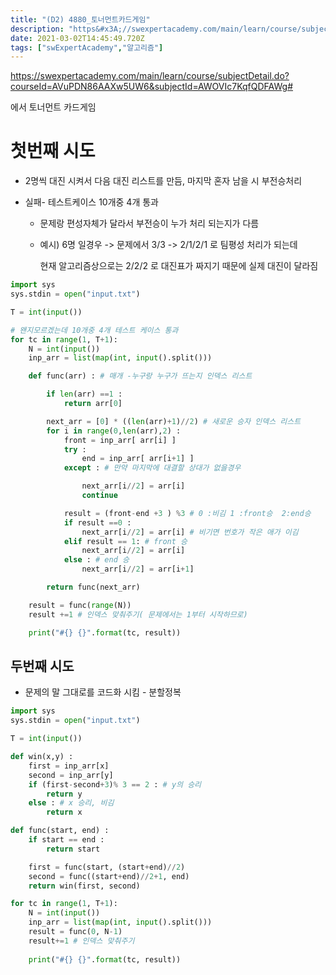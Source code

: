 ```yaml
---
title: "(D2) 4880_토너먼트카드게임"
description: "https&#x3A;//swexpertacademy.com/main/learn/course/subjectDetail.do?courseId=AVuPDN86AAXw5UW6&subjectId=AWOVIc7KqfQDFAWg에서 토너먼트 카드게임2명씩 대진 시켜서 다음 대진 리"
date: 2021-03-02T14:45:49.720Z
tags: ["swExpertAcademy","알고리즘"]
---
```

https://swexpertacademy.com/main/learn/course/subjectDetail.do?courseId=AVuPDN86AAXw5UW6&subjectId=AWOVIc7KqfQDFAWg#

에서 토너먼트 카드게임

# 첫번째 시도

- 2명씩 대진 시켜서 다음 대진 리스트를 만듬, 마지막 혼자 남을 시 부전승처리

- 실패- 테스트케이스 10개중 4개 통과

  - 문제랑 편성자체가 달라서 부전승이 누가 처리 되는지가 다름

  - 예시) 6명 일경우 -> 문제에서 3/3 -> 2/1/2/1 로 팀평성 처리가 되는데 

    현재 알고리즘상으로는 2/2/2 로 대진표가 짜지기 때문에 실제 대진이 달라짐

```python
import sys
sys.stdin = open("input.txt")

T = int(input())

# 왠지모르겠는데 10개중 4개 테스트 케이스 통과
for tc in range(1, T+1):
    N = int(input())
    inp_arr = list(map(int, input().split()))

    def func(arr) : # 매개 -누구랑 누구가 뜨는지 인덱스 리스트

        if len(arr) ==1 :
            return arr[0]

        next_arr = [0] * ((len(arr)+1)//2) # 새로운 승자 인덱스 리스트
        for i in range(0,len(arr),2) :
            front = inp_arr[ arr[i] ]
            try :
                end = inp_arr[ arr[i+1] ]
            except : # 만약 마지막에 대결할 상대가 없을경우

                next_arr[i//2] = arr[i]
                continue

            result = (front-end +3 ) %3 # 0 :비김 1 :front승  2:end승
            if result ==0 :
                next_arr[i//2] = arr[i] # 비기면 번호가 작은 애가 이김
            elif result == 1: # front 승
                next_arr[i//2] = arr[i]
            else : # end 승
                next_arr[i//2] = arr[i+1]

        return func(next_arr)

    result = func(range(N))
    result +=1 # 인덱스 맞춰주기( 문제에서는 1부터 시작하므로)

    print("#{} {}".format(tc, result))

```



## 두번째 시도

- 문제의 말 그대로를 코드화 시킴 - 분할정복

```python
import sys
sys.stdin = open("input.txt")

T = int(input())

def win(x,y) :
    first = inp_arr[x]
    second = inp_arr[y]
    if (first-second+3)% 3 == 2 : # y의 승리
        return y
    else : # x 승리, 비김
        return x

def func(start, end) :
    if start == end :
        return start

    first = func(start, (start+end)//2)
    second = func((start+end)//2+1, end)
    return win(first, second)

for tc in range(1, T+1):
    N = int(input())
    inp_arr = list(map(int, input().split()))
    result = func(0, N-1)
    result+=1 # 인덱스 맞춰주기
    
    print("#{} {}".format(tc, result))

```



